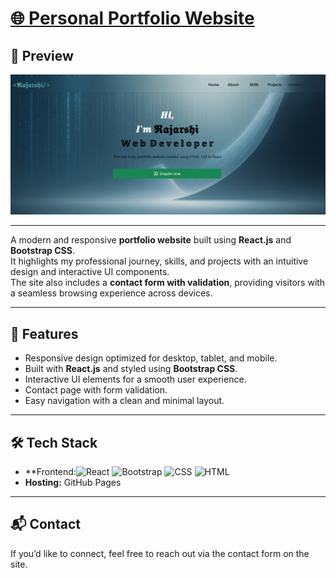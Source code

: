 # [🌐 Personal Portfolio Website](https://rajarshi42.github.io/MyPortfolio)

## 📸 Preview
![Portfolio Preview](https://github.com/Rajarshi42/MyPortfolio/blob/main/public/mainpage.png)  

---

A modern and responsive **portfolio website** built using **React.js** and **Bootstrap CSS**.  
It highlights my professional journey, skills, and projects with an intuitive design and interactive UI components.  
The site also includes a **contact form with validation**, providing visitors with a seamless browsing experience across devices.

---

## 🚀 Features
- Responsive design optimized for desktop, tablet, and mobile.
- Built with **React.js** and styled using **Bootstrap CSS**.
- Interactive UI elements for a smooth user experience.
- Contact page with form validation.
- Easy navigation with a clean and minimal layout.

---

## 🛠️ Tech Stack
- **Frontend:![React](https://img.shields.io/badge/React-18-blue?logo=react)
![Bootstrap](https://img.shields.io/badge/Bootstrap-5-purple?logo=bootstrap)
![CSS](https://img.shields.io/badge/CSS-1572B6-blue)
![HTML](https://img.shields.io/badge/HTML-E34F26-orange)
- **Hosting:** GitHub Pages  

---

## 📬 Contact
If you’d like to connect, feel free to reach out via the contact form on the site.
